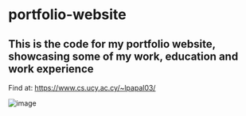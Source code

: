 # portfolio-website
## This is the code for my portfolio website, showcasing some of my work, education and work experience

Find at: https://www.cs.ucy.ac.cy/~lpapal03/

![image](https://user-images.githubusercontent.com/94012292/176849337-5d82318b-933e-47c1-80de-55bc4f832d66.png)

